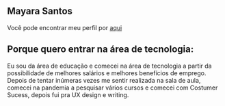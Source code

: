## Mayara Santos


Você pode encontrar meu perfil por [aqui](https://github.com/mayarafazevedo)

## Porque quero entrar na área de tecnologia:
Eu sou da área de educação e comecei na área de tecnologia a partir da possibilidade de melhores salários e melhores benefícios de emprego. Depois de tentar inúmeras vezes me sentir realizada na sala de aula, comecei na pandemia a pesquisar vários cursos e comecei com Costumer Sucess, depois fui pra UX design e writing. 

